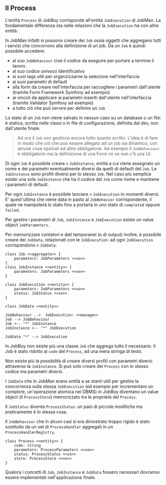 ## Il Process

L'entità `Process` di JobBoy corrisponde all'entità `JobExecution` di JobMan.
La fondamentale differenza sta nelle relazioni che la `JobExecution` ha con altre entità:

In JobMan infatti si possono creare dei `Job` ossia oggetti che aggregano tutti i servizi che concorrono
alla definizione di un job.
Da un `Job` è quindi possibile accedere:
- al suo `JobBehaviour` cioé il codice da eseguire per portare a termine il lavoro.
- al suo codice univoco identificativo
- ai suoi tags utili per organzizzarne la selezione nell'interfaccia
- ai suoi parametri di default
- alla form da creare nell'interfaccia per raccogliere i parametri dall'utente
(tramite Form Framework Symfony ad esempio)
- ai vincoli da applicare ai parametri inseriti dall'utente nell'interfaccia
(tramite Validator Symfony ad esempio)
- a tutto ciò che può servire per definire un `Job`

Lo stato di un `Job` non viene salvato in nessun caso su un database o un file: è statica, scritta nelle classi
o in file di configurazione, definita dal dev, non dall'utente finale.

> Ad ora il `Job` non gestisce ancora tutto quanto scritto. L'idea è di fare in modo che ciò che può essere allegato
ad un job sia dinamico, con alcune cose opzinali ed altre obbligatorie. Ad esempio il `JobBehaviour` è obbligatorio
ma la definizione di una Form no se non c'è una UI.

Di ogni `Job` è possibile creare `n` `JobInstance`, entità a cui viene assegnato un nome e dei parametri eventualmente
diversi da quelli di default del `Job`. Le `JobInstance` sono profili diversi per lo stesso `Job`. Nel caso più
semplice esiste una sola `JobInstance` che ha il codice del `Job` come nome e mantiene i parametri di default.

Per ogni `JobInstance` è possibile lanciare `n` `JobExecution` in momenti diversi. E' quest'ultima che viene data
in pasto al `JobBehavior` corrispondente, il quale ne manipolerà lo stato fino a portarla in uno stato di
`completed` oppure `failed`.

Per gestire i parametri di `Job`, `JobInstance` e `JobExecution` esiste un value object `JobParameters`.

Per memorizzare contatori e dati temporanei (o di output) inoltre, è possibile creare dei `JobData`, relazionati
con le `JobExecution`: ad ogni `JobExecution` corrispondono `n` `JobData`.


```puml
class Job <<aggregate>> {
    parameters: JobParameters <<vo>>
}
class JobInstance <<entity>> {
    parameters: JobParameters <<vo>>
}

class JobExecution <<entity>> {
    parameters: JobParameters <<vo>>
    status: JobStatus <<vo>>
}

class JobData <<entity>>

JobBehaviour ..>  JobExecution: <<manage>>
Job --> JobBehaviour
Job <-- "*" JobInstance
JobInstance <-- "*" JobExecution

JobData "*" --> JobExecution
```

In JobBoy non esiste più una classe `Job` che aggrega tutto il necessario. Il Job è stato ridotto al `code` del
`Process`, ad una mera stringa di testo.

Non esiste più la possibilità di creare diversi profili con parametri diversi attraverso la `JobInstance`.
Si può solo creare dei `Process` con lo stesso codice ma parametri diversi.

I `JobData` che in JobMan erano entità a se stanti utili per gestire la concorrenza sulla stessa `JobExecution`
(ed esempio per incrementare un contatore, un'operazione atomica nei DBMS) in JobBoy diventano un value object
(il `ProcessStore`) memorizzato tra le proprietà del `Process`.

Il `JobStatus` diventa `ProcessStatus`: un paio di piccole modifiche ma praticamente è lo stessa cosa.

Il `JobBehaviour` che in alcuni casi si era dimostrato troppo rigido è stato sostituito da un set di `ProcessHandler`
aggregati in un `ProcessHandlerRegistry`.


```puml
class Process <<entity>> {
    code: string
    parameters: ProcessParameters <<vo>>
    status: ProcessStatus <<vo>>
    store: ProcessStore <<vo>>
}
```



Qualora i concetti di `Job`, `JobInstance` e `JobData` fossero necessari dovranno essere implementati nell'applicazione
finale. 

 
